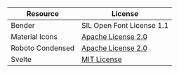 | Resource         | License                                                                                   |
|------------------|-------------------------------------------------------------------------------------------|
| Bender           | SIL Open Font License 1.1                                                                 |
| Material Icons   | [Apache License 2.0](https://github.com/google/material-design-icons/blob/master/LICENSE) |
| Roboto Condensed | [Apache License 2.0](https://fonts.google.com/specimen/Roboto+Condensed/about)            |
| Svelte           | [MIT License](https://github.com/sveltejs/svelte/blob/master/LICENSE.md)                  |
